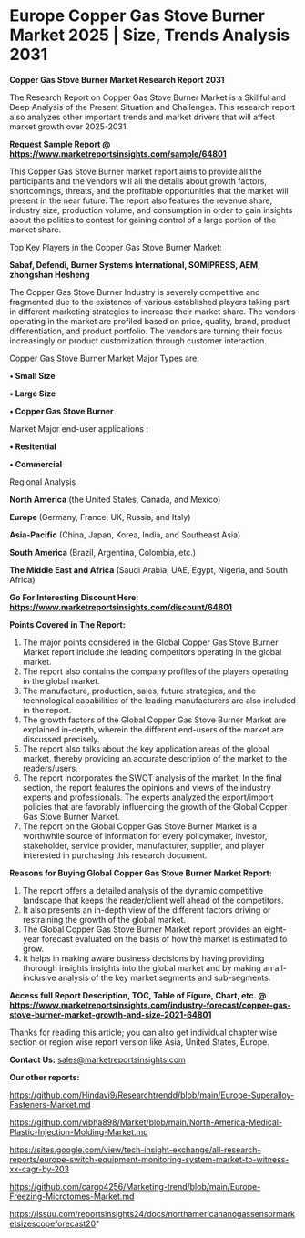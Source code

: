 # Europe Copper Gas Stove Burner Market 2025 | Size, Trends Analysis 2031

<strong>Copper Gas Stove Burner Market Research Report 2031</strong>

The Research Report on Copper Gas Stove Burner Market is a Skillful and Deep Analysis of the Present Situation and Challenges. This research report also analyzes other important trends and market drivers that will affect market growth over 2025-2031.

<strong>Request Sample Report @ <a href=https://www.marketreportsinsights.com/sample/64801>https://www.marketreportsinsights.com/sample/64801</a></strong>

This Copper Gas Stove Burner market report aims to provide all the participants and the vendors will all the details about growth factors, shortcomings, threats, and the profitable opportunities that the market will present in the near future. The report also features the revenue share, industry size, production volume, and consumption in order to gain insights about the politics to contest for gaining control of a large portion of the market share.

Top Key Players in the Copper Gas Stove Burner Market:

<strong>Sabaf, Defendi, Burner Systems International, SOMIPRESS, AEM, zhongshan Hesheng</strong>

The Copper Gas Stove Burner Industry is severely competitive and fragmented due to the existence of various established players taking part in different marketing strategies to increase their market share. The vendors operating in the market are profiled based on price, quality, brand, product differentiation, and product portfolio. The vendors are turning their focus increasingly on product customization through customer interaction.

Copper Gas Stove Burner Market Major Types are:

<strong>• Small Size

• Large Size

• Copper Gas Stove Burner</strong>

Market Major end-user applications :

<strong>• Resitential

• Commercial</strong>

Regional Analysis

</u><strong><b>North America</b></strong> (the United States, Canada, and Mexico)

<strong><b>Europe </b></strong>(Germany, France, UK, Russia, and Italy)

<strong><b>Asia-Pacific</b></strong> (China, Japan, Korea, India, and Southeast Asia)

<strong><b>South America</b></strong> (Brazil, Argentina, Colombia, etc.)

<strong><b>The Middle East and Africa</b></strong> (Saudi Arabia, UAE, Egypt, Nigeria, and South Africa)

<strong>Go For Interesting Discount Here: <a href=https://www.marketreportsinsights.com/discount/64801>https://www.marketreportsinsights.com/discount/64801</a></strong>

<strong>Points Covered in The Report:</strong>
<ol>
  <li>The major points considered in the Global Copper Gas Stove Burner Market report include the leading competitors operating in the global market.</li>
  <li>The report also contains the company profiles of the players operating in the global market.</li>
  <li>The manufacture, production, sales, future strategies, and the technological capabilities of the leading manufacturers are also included in the report.</li>
  <li>The growth factors of the Global Copper Gas Stove Burner Market are explained in-depth, wherein the different end-users of the market are discussed precisely.</li>
  <li>The report also talks about the key application areas of the global market, thereby providing an accurate description of the market to the readers/users.</li>
  <li>The report incorporates the SWOT analysis of the market. In the final section, the report features the opinions and views of the industry experts and professionals. The experts analyzed the export/import policies that are favorably influencing the growth of the Global Copper Gas Stove Burner Market.</li>
  <li>The report on the Global Copper Gas Stove Burner Market is a worthwhile source of information for every policymaker, investor, stakeholder, service provider, manufacturer, supplier, and player interested in purchasing this research document.</li>
</ol>
<strong>Reasons for Buying Global Copper Gas Stove Burner Market Report:</strong>

<ol>
  <li>The report offers a detailed analysis of the dynamic competitive landscape that keeps the reader/client well ahead of the competitors.</li>
  <li>It also presents an in-depth view of the different factors driving or restraining the growth of the global market.</li>
  <li>The Global Copper Gas Stove Burner Market report provides an eight-year forecast evaluated on the basis of how the market is estimated to grow.</li>
  <li>It helps in making aware business decisions by having providing thorough insights insights into the global market and by making an all-inclusive analysis of the key market segments and sub-segments.</li>
</ol>
<strong>Access full Report Description, TOC, Table of Figure, Chart, etc. @ <a href=https://www.marketreportsinsights.com/industry-forecast/copper-gas-stove-burner-market-growth-and-size-2021-64801>https://www.marketreportsinsights.com/industry-forecast/copper-gas-stove-burner-market-growth-and-size-2021-64801</a></strong>


Thanks for reading this article; you can also get individual chapter wise section or region wise report version like Asia, United States, Europe.

<strong>Contact Us:</strong>
sales@marketreportsinsights.com

<strong>Our other reports:</strong>

<a href=https://github.com/Hindavi9/Researchtrendd/blob/main/Europe-Superalloy-Fasteners-Market.md>https://github.com/Hindavi9/Researchtrendd/blob/main/Europe-Superalloy-Fasteners-Market.md</a>

<a href=https://github.com/vibha898/Market/blob/main/North-America-Medical-Plastic-Injection-Molding-Market.md>https://github.com/vibha898/Market/blob/main/North-America-Medical-Plastic-Injection-Molding-Market.md</a>

<a href=https://sites.google.com/view/tech-insight-exchange/all-research-reports/europe-switch-equipment-monitoring-system-market-to-witness-xx-cagr-by-203>https://sites.google.com/view/tech-insight-exchange/all-research-reports/europe-switch-equipment-monitoring-system-market-to-witness-xx-cagr-by-203</a>

<a href=https://github.com/cargo4256/Marketing-trend/blob/main/Europe-Freezing-Microtomes-Market.md>https://github.com/cargo4256/Marketing-trend/blob/main/Europe-Freezing-Microtomes-Market.md</a>

<a href=https://issuu.com/reportsinsights24/docs/northamericananogassensormarketsizescopeforecast20>https://issuu.com/reportsinsights24/docs/northamericananogassensormarketsizescopeforecast20</a>"
